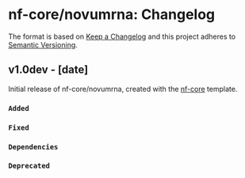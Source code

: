 # nf-core/novumrna: Changelog

The format is based on [Keep a Changelog](https://keepachangelog.com/en/1.0.0/)
and this project adheres to [Semantic Versioning](https://semver.org/spec/v2.0.0.html).

## v1.0dev - [date]

Initial release of nf-core/novumrna, created with the [nf-core](https://nf-co.re/) template.

### `Added`

### `Fixed`

### `Dependencies`

### `Deprecated`
